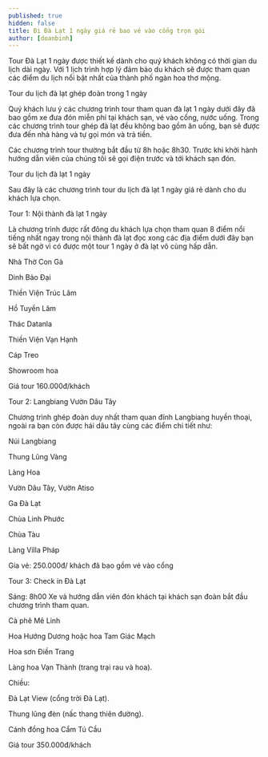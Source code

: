 ```yaml
---
published: true
hidden: false
title: Đi Đà Lạt 1 ngày giá rẻ bao vé vào cổng trọn gói
author: [doanbinh] 
---
```


Tour Đà Lạt 1 ngày được thiết kế dành cho quý khách không có thời gian du lịch dài ngày. Với 1 lịch trình hợp lý đảm bảo du khách sẽ được tham quan các điểm du lịch nổi bật nhất của thành phố ngàn hoa thơ mộng. 

Tour du lịch đà lạt ghép đoàn trong 1 ngày

Quý khách lưu ý các chương trình tour tham quan đà lạt 1 ngày dưới đây đã bao gồm xe đưa đón miễn phí tại khách sạn, vé vào cổng, nước uống. Trong các chương trình tour ghép đà lạt đều không bao gồm ăn uống, bạn sẽ được đưa đến nhà hàng và tự gọi món và trả tiền.

Các chương trình tour thường bắt đầu từ 8h hoặc 8h30. Trước khi khởi hành hướng dẫn viên của chúng tôi sẽ gọi điện trước và tới khách sạn đón.

Tour du lịch đà lạt 1 ngày

Sau đây là các chương trình tour du lịch đà lạt 1 ngày giá rẻ dành cho du khách lựa chọn.

Tour 1: Nội thành đà lạt 1 ngày

Là chương trình được rất đông du khách lựa chọn tham quan 8 điểm nổi tiếng nhất ngay trong nội thành đà lạt đọc xong các địa điểm dưới đây bạn sẽ bất ngờ vì có được một tour 1 ngày ở đà lạt vô cùng hấp dẫn.

Nhà Thờ Con Gà

Dinh Bảo Đại

Thiền Viện Trúc Lâm

Hồ Tuyền Lâm

Thác Datanla

Thiền Viện Vạn Hạnh

Cáp Treo

Showroom hoa

Giá tour 160.000đ/khách

Tour 2: Langbiang Vườn Dâu Tây

Chương trình ghép đoàn duy nhất tham quan đỉnh Langbiang huyền thoại, ngoài ra bạn còn được hái dâu tây cùng các điểm chi tiết như:

Núi Langbiang

Thung Lũng Vàng

Làng Hoa

 Vườn Dâu Tây, Vườn Atiso

Ga Đà Lạt

Chùa Linh Phước

Chùa Tàu

Làng Villa Pháp

Gía vé: 250.000đ/ khách đã bao gồm vé vào cổng

Tour 3: Check in Đà Lạt

Sáng: 8h00 Xe và hướng dẫn viên đón khách tại khách sạn đoàn bắt đầu chương trình tham quan.

Cà phê Mê Linh

Hoa Hướng Dương hoặc hoa Tam Giác Mạch

Hoa sơn Điền Trang

Làng hoa Vạn Thành (trang trại rau và hoa).

Chiều:

Đà Lạt View (cổng trời Đà Lạt).

Thung lũng đèn (nấc thang thiên đường).

Cánh đồng hoa Cẩm Tú Cầu

Giá tour 350.000đ/khách

